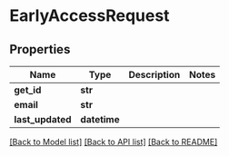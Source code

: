 # EarlyAccessRequest


## Properties
Name | Type | Description | Notes
------------ | ------------- | ------------- | -------------
**get_id** | **str** |  | 
**email** | **str** |  | 
**last_updated** | **datetime** |  | 

[[Back to Model list]](../README.md#documentation-for-models) [[Back to API list]](../README.md#documentation-for-api-endpoints) [[Back to README]](../README.md)


